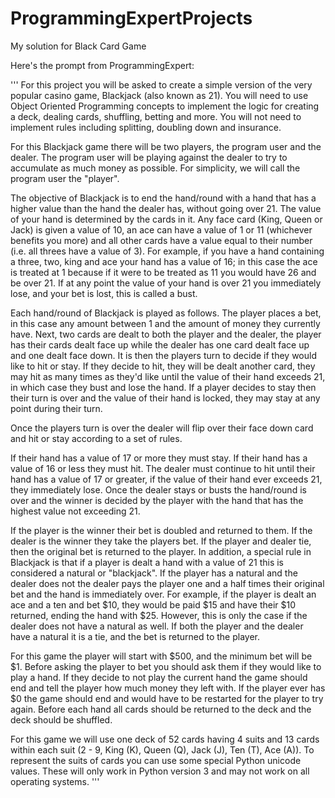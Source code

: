 # ProgrammingExpertProjects

My solution for Black Card Game

Here's the prompt from ProgrammingExpert:

'''
For this project you will be asked to create a simple version of the very popular casino game, Blackjack (also known as 21). You will need to use Object Oriented Programming concepts to implement the logic for creating a deck, dealing cards, shuffling, betting and more. You will not need to implement rules including splitting, doubling down and insurance.

For this Blackjack game there will be two players, the program user and the dealer. The program user will be playing against the dealer to try to accumulate as much money as possible. For simplicity, we will call the program user the "player".

The objective of Blackjack is to end the hand/round with a hand that has a higher value than the hand the dealer has, without going over 21. The value of your hand is determined by the cards in it. Any face card (King, Queen or Jack) is given a value of 10, an ace can have a value of 1 or 11 (whichever benefits you more) and all other cards have a value equal to their number (i.e. all threes have a value of 3). For example, if you have a hand containing a three, two, king and ace your hand has a value of 16; in this case the ace is treated at 1 because if it were to be treated as 11 you would have 26 and be over 21. If at any point the value of your hand is over 21 you immediately lose, and your bet is lost, this is called a bust.

Each hand/round of Blackjack is played as follows. The player places a bet, in this case any amount between 1 and the amount of money they currently have. Next, two cards are dealt to both the player and the dealer, the player has their cards dealt face up while the dealer has one card dealt face up and one dealt face down. It is then the players turn to decide if they would like to hit or stay. If they decide to hit, they will be dealt another card, they may hit as many times as they'd like until the value of their hand exceeds 21, in which case they bust and lose the hand. If a player decides to stay then their turn is over and the value of their hand is locked, they may stay at any point during their turn.

Once the players turn is over the dealer will flip over their face down card and hit or stay according to a set of rules.

If their hand has a value of 17 or more they must stay.
If their hand has a value of 16 or less they must hit.
The dealer must continue to hit until their hand has a value of 17 or greater, if the value of their hand ever exceeds 21, they immediately lose.
Once the dealer stays or busts the hand/round is over and the winner is decided by the player with the hand that has the highest value not exceeding 21.

If the player is the winner their bet is doubled and returned to them.
If the dealer is the winner they take the players bet.
If the player and dealer tie, then the original bet is returned to the player.
In addition, a special rule in Blackjack is that if a player is dealt a hand with a value of 21 this is considered a natural or "blackjack". If the player has a natural and the dealer does not the dealer pays the player one and a half times their original bet and the hand is immediately over. For example, if the player is dealt an ace and a ten and bet $10, they would be paid $15 and have their $10 returned, ending the hand with $25. However, this is only the case if the dealer does not have a natural as well. If both the player and the dealer have a natural it is a tie, and the bet is returned to the player.

For this game the player will start with $500, and the minimum bet will be $1. Before asking the player to bet you should ask them if they would like to play a hand. If they decide to not play the current hand the game should end and tell the player how much money they left with. If the player ever has $0 the game should end and would have to be restarted for the player to try again. Before each hand all cards should be returned to the deck and the deck should be shuffled.

For this game we will use one deck of 52 cards having 4 suits and 13 cards within each suit (2 - 9, King (K), Queen (Q), Jack (J), Ten (T), Ace (A)). To represent the suits of cards you can use some special Python unicode values. These will only work in Python version 3 and may not work on all operating systems.
'''
